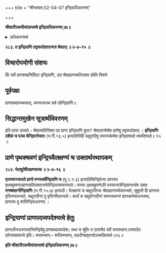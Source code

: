 +++
title = "श्रीभाष्यम् 02-04-07 इन्द्रियाधिकरणम्"

+++


**श्रीशारीरकमीमांसाभाष्ये इन्द्रियाधिकरणम्॥७॥**

<details><summary>अधिकरणार्थः</summary>

श्रेष्ठप्राणं विहायैव प्राणानां इन्द्रियरूपता
</details>

**२८३. त इन्द्रियाणि तद्व्यपदेशादन्यत्र श्रेष्ठात् ॥ २–४–१५ ॥**

## विचारोपयोगी संशयः

किं सर्वे प्राणशब्दनिर्दिष्टा इन्द्रियाणि, उत श्रेष्ठप्राणव्यतिरक्ता एवेति विशये

## पूर्वपक्षः

प्राणशब्दवाच्यत्वात्, करणत्वाच्च सर्व एवेन्द्रियाणि॥

## सिद्धान्तमुखेन सूत्रार्थविवरणम्

इति प्राप्त उच्यते – श्रेष्ठव्यतिरिक्ता एव प्राणा इन्द्रियाणि कुतः? श्रेष्ठादन्येष्वेव प्राणेषु तद्व्यपदेशात् । **इन्द्रियाणि दशैकं च पञ्च चेन्द्रियगोचराः** (भ.गी.१३.५) इत्यादिभिर्हि चक्षुरादिषु समनस्केष्वेव इन्द्रियशब्दो व्यपदिश्यते॥ १५ ॥

## प्राणे पृथक्श्रवणं इन्द्रियवैलक्षण्यं च उक्तार्थस्थापकम्

**२८४. भेदश्रुतेर्वैलक्षण्याच्च ॥ २–४–१६ ॥**

**एतस्माज्जायते प्राणो मनस्सर्वेन्द्रियाणि च** (मु.२.१.३) इत्यादिष्विन्द्रियेभ्यः प्राणस्य पृथक्छ्रवणात्प्राणव्यतिरक्तानामेवेन्द्रियत्वमवगम्यते। मनसः पृथक्छ्रवणेऽपि तस्यान्यत्रेन्द्रियान्तर्भाव उक्तः **मनष्षष्ठानीन्द्रियाणि** (भ.गी.१५.७) इत्यादौ। वैलक्षण्यं च चक्षुरादिभ्यः श्रेष्ठप्राणस्योपलभ्यते; सुषुप्तौ हि प्राणस्य वृत्तिरुपलभ्यते, चक्षुरादीनां तु वृत्तिर्नोपलभ्यते। कार्यं च चक्षुर्वागादीनां समनस्कानां ज्ञानकर्मसाधनत्वम्; प्राणस्य तु शरीरेन्द्रियधारणम् ।

## इन्द्रियाणां प्राणपदव्यपदेश्यत्वे हेतुः

प्राणाधीनधारणत्वात्त्विन्द्रियेषु प्राणशब्दव्यपदेशः; तथा च श्रुतिः त एतस्यैव सर्वे रूपमभवन् तस्मादेत एतेनाख्यायन्ते इति। रूपमभवन् – शरीरमभवन्, तदधीनप्रवृत्तयोऽभवन्नित्यर्थः॥१६॥

**इति श्रीशारीरकमीमांसाभाष्ये इन्द्रियाधिकरणम्॥७॥**


